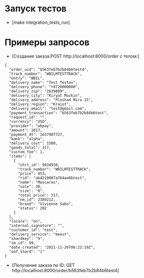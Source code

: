 # Запуск тестов<a name="start"></a>
* [make integration_tests_run]

# Примеры запросов <a name="examples"></a>


* [Создание заказа:POST http://localhost:8000/order c телом:]
```
{
  "order_uid": "b563feb7b2b84b6test4",
  "track_number": "WBILMTESTTRACK",
  "entry": "WBIL",
  "delivery_name": "Test Testov",
  "delivery_phone": "+9720000000",
  "delivery_zip": "2639809",
  "delivery_city": "Kiryat Mozkin",
  "delivery_address": "Ploshad Mira 15",
  "delivery_region": "Kraiot",
  "delivery_email": "test@gmail.com",
  "payment_transaction": "b563feb7b2b84b6test",
  "request_id": "",
  "currency": "USD",
  "provider": "wbpay",
  "amount": 1817,
  "payment_dt": 1637907727,
  "bank": "alpha",
  "delivery_cost": 1500,
  "goods_total": 317,
  "custom_fee": 1,
  "items": [
    {
      "chrt_id": 9934930,
      "track_number": "WBILMTESTTRACK",
      "price": 453,
      "rid": "ab4219087a764ae0btest",
      "name": "Mascaras",
      "sale": 30,
      "size": "0",
      "total_price": 317,
      "nm_id": 2389212,
      "brand": "Vivienne Sabo",
      "status": 202
    }
  ],
  "locale": "en",
  "internal_signature": "",
  "customer_id": "test",
  "delivery_service": "meest",
  "shardkey": "9",
  "sm_id": 99,
  "date_created": "2021-11-26T06:22:19Z",
  "oof_shard": "1"
}
```


* [Получение заказа по ID: GET http://localhost:8000/order/b563feb7b2b84b6test4]



